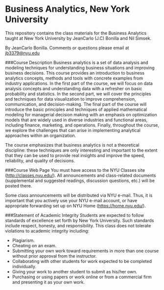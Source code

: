# Business Analytics, New York University #
This repository contains the class materials for the Business Analytics taught at New York University  by JeanCarlo (J.C) Bonilla and Nil Simsek.  

By JeanCarlo Bonilla.  Comments or questions please email at jb3379@nyu.edu

###Course Description
Business analytics is a set of data analysis and modeling techniques for understanding business situations and improving business decisions.  This course provides an introduction to business analytics concepts, methods and tools with concrete examples from industry applications. In the first part of the course, we will focus on data analysis concepts and understanding data with a refresher on basic probability and statistics. In the second part, we will cover the principles and techniques for data visualization to improve comprehension, communication, and decision-making. The final part of the course will introduce the basic principles and techniques of applied mathematical modeling for managerial decision making with an emphasis on optimization models that are widely used in diverse industries and functional areas, including finance, marketing, and operations. Finally, throughout the course, we explore the challenges that can arise in implementing analytical approaches within an organization.
 
The course emphasizes that business analytics is not a theoretical discipline: these techniques are only interesting and important to the extent that they can be used to provide real insights and improve the speed, reliability, and quality of decisions.
 

###Course Web Page
You must have access to the NYU Classes site (http://classes.nyu.edu/). All announcements and class-related documents (supplemental and suggested readings, discussion questions, etc.) will be posted there.
 
Some class announcements will be distributed via NYU e-mail. Thus, it is important that you actively use your NYU e-mail account, or have appropriate forwarding set up on NYU Home (https://home.nyu.edu/).
  
###Statement of Academic Integrity
Students are expected to follow standards of excellence set forth by New York University. Such standards include respect, honesty, and responsibility. This class does not tolerate violations to academic integrity including:
* Plagiarism. 
* Cheating on an exam. 
* Submitting your own work toward requirements in more than one course without prior approval from the instructor.
* Collaborating with other students for work expected to be completed individually.
* Giving your work to another student to submit as his/her own.
* Purchasing or using papers or work online or from a commercial firm and presenting it as your own work.
